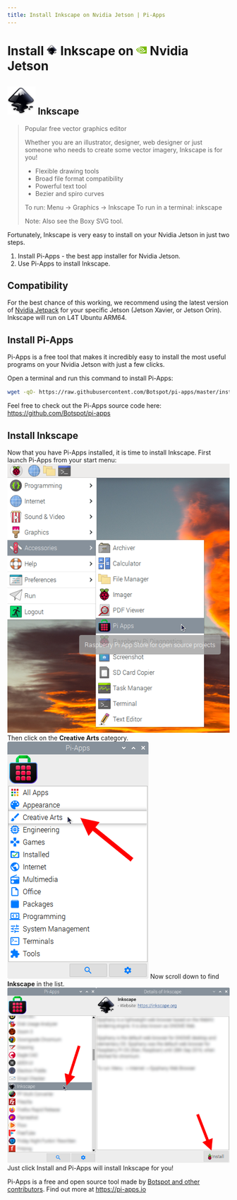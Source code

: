 ```yaml
---
title: Install Inkscape on Nvidia Jetson | Pi-Apps
---
```

<div class="simple-install-content content">

# Install <img src="/img/app-icons/Inkscape/icon-64.png" height=24> Inkscape on <img src=/img/other-icons/nvidia-icon.svg height=24> Nvidia Jetson

## <img src="/img/app-icons/Inkscape/icon-64.png"> Inkscape
> Popular free vector graphics editor
> 
> Whether you are an illustrator, designer, web designer or just someone who needs to create some vector imagery, Inkscape is for you!
> 
> - Flexible drawing tools
> - Broad file format compatibility
> - Powerful text tool
> - Bezier and spiro curves
> 
> To run: Menu -> Graphics -> Inkscape
> To run in a terminal: inkscape
> 
> Note: Also see the Boxy SVG tool.

Fortunately, Inkscape is very easy to install on your Nvidia Jetson in just two steps.
1. Install Pi-Apps - the best app installer for Nvidia Jetson.
2. Use Pi-Apps to install Inkscape.
</div>
<div class="simple-install-content content">

## Compatibility
For the best chance of this working, we recommend using the latest version of [Nvidia Jetpack](https://developer.nvidia.com/embedded/jetpack-archive) for your specific Jetson (Jetson Xavier, or Jetson Orin).
Inkscape will run on L4T Ubuntu ARM64.
</div>
<div class="simple-install-content content">

## Install Pi-Apps

Pi-Apps is a free tool that makes it incredibly easy to install the most useful programs on your Nvidia Jetson with just a few clicks.

Open a terminal and run this command to install Pi-Apps:
```bash
wget -qO- https://raw.githubusercontent.com/Botspot/pi-apps/master/install | bash
```
Feel free to check out the Pi-Apps source code here: https://github.com/Botspot/pi-apps
</div>
<div class="simple-install-content content">

## Install Inkscape

Now that you have Pi-Apps installed, it is time to install Inkscape.
First launch Pi-Apps from your start menu:
<img src="/img/start-menu.png">
Then click on the <b>Creative Arts</b> category.
<img src="/img/category-selections/Creative Arts.png">
Now scroll down to find <b>Inkscape</b> in the list.
<img src="/img/app-icons/Inkscape/app-selection.png">
Just click Install and Pi-Apps will install Inkscape for you!
</div>
<div class="simple-install-content content">

Pi-Apps is a free and open source tool made by [Botspot and other contributors](/about/#contributors). Find out more at https://pi-apps.io
</div>
